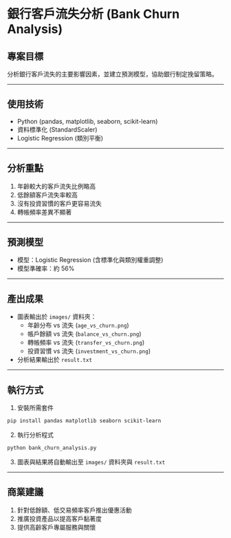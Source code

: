 # 銀行客戶流失分析 (Bank Churn Analysis)

## 專案目標
分析銀行客戶流失的主要影響因素，並建立預測模型，協助銀行制定挽留策略。

---

## 使用技術
- Python (pandas, matplotlib, seaborn, scikit-learn)
- 資料標準化 (StandardScaler)
- Logistic Regression (類別平衡)

---

## 分析重點
1. 年齡較大的客戶流失比例略高
2. 低餘額客戶流失率較高
3. 沒有投資習慣的客戶更容易流失
4. 轉帳頻率差異不顯著

---

## 預測模型
- 模型：Logistic Regression (含標準化與類別權重調整)
- 模型準確率：約 56%

---

## 產出成果
- 圖表輸出於 `images/` 資料夾：
  - 年齡分布 vs 流失 (`age_vs_churn.png`)
  - 帳戶餘額 vs 流失 (`balance_vs_churn.png`)
  - 轉帳頻率 vs 流失 (`transfer_vs_churn.png`)
  - 投資習慣 vs 流失 (`investment_vs_churn.png`)
- 分析結果輸出於 `result.txt`

---

## 執行方式
1. 安裝所需套件
```bash
pip install pandas matplotlib seaborn scikit-learn
```
2. 執行分析程式
```bash
python bank_churn_analysis.py
```
3. 圖表與結果將自動輸出至 `images/` 資料夾與 `result.txt`

---

## 商業建議
1. 針對低餘額、低交易頻率客戶推出優惠活動  
2. 推廣投資產品以提高客戶黏著度  
3. 提供高齡客戶專屬服務與關懷
